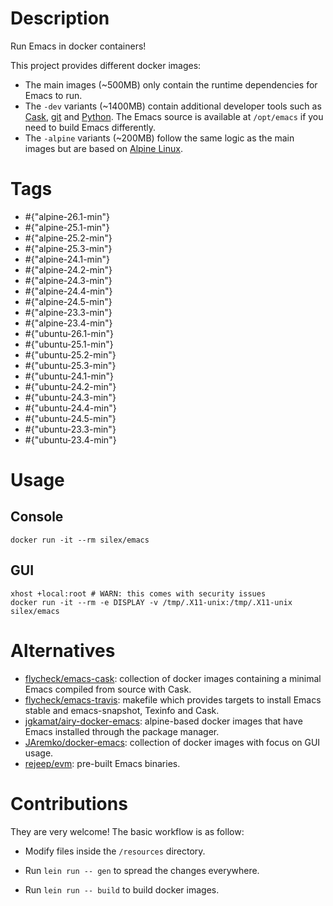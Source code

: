 # Description

Run Emacs in docker containers!

This project provides different docker images:

- The main images (~500MB) only contain the runtime dependencies for Emacs to run.
- The `-dev` variants (~1400MB) contain additional developer tools such as [Cask](https://cask.readthedocs.io),
  [git](https://git-scm.com) and [Python](https://www.python.org). The Emacs source is available at `/opt/emacs` if
  you need to build Emacs differently.
- The `-alpine` variants (~200MB) follow the same logic as the main images but are based on
  [Alpine Linux](https://alpinelinux.org).

# Tags

- \#{"alpine-26.1-min"}
- \#{"alpine-25.1-min"}
- \#{"alpine-25.2-min"}
- \#{"alpine-25.3-min"}
- \#{"alpine-24.1-min"}
- \#{"alpine-24.2-min"}
- \#{"alpine-24.3-min"}
- \#{"alpine-24.4-min"}
- \#{"alpine-24.5-min"}
- \#{"alpine-23.3-min"}
- \#{"alpine-23.4-min"}
- \#{"ubuntu-26.1-min"}
- \#{"ubuntu-25.1-min"}
- \#{"ubuntu-25.2-min"}
- \#{"ubuntu-25.3-min"}
- \#{"ubuntu-24.1-min"}
- \#{"ubuntu-24.2-min"}
- \#{"ubuntu-24.3-min"}
- \#{"ubuntu-24.4-min"}
- \#{"ubuntu-24.5-min"}
- \#{"ubuntu-23.3-min"}
- \#{"ubuntu-23.4-min"}

# Usage

## Console

``` shell
docker run -it --rm silex/emacs
```

## GUI

``` shell
xhost +local:root # WARN: this comes with security issues
docker run -it --rm -e DISPLAY -v /tmp/.X11-unix:/tmp/.X11-unix silex/emacs
```

# Alternatives

- [flycheck/emacs-cask](https://hub.docker.com/r/flycheck/emacs-cask): collection of docker images containing a
  minimal Emacs compiled from source with Cask.
- [flycheck/emacs-travis](https://github.com/flycheck/emacs-travis): makefile which provides targets to
  install Emacs stable and emacs-snapshot, Texinfo and Cask.
- [jgkamat/airy-docker-emacs](https://github.com/jgkamat/airy-docker-emacs): alpine-based docker images that have
  Emacs installed through the package manager.
- [JAremko/docker-emacs](https://github.com/JAremko/docker-emacs): collection of docker images with focus on GUI usage.
- [rejeep/evm](https://github.com/rejeep/evm): pre-built Emacs binaries.

# Contributions

They are very welcome! The basic workflow is as follow:

- Modify files inside the `/resources` directory.
- Run `lein run -- gen` to spread the changes everywhere.

- Run `lein run -- build` to build docker images.